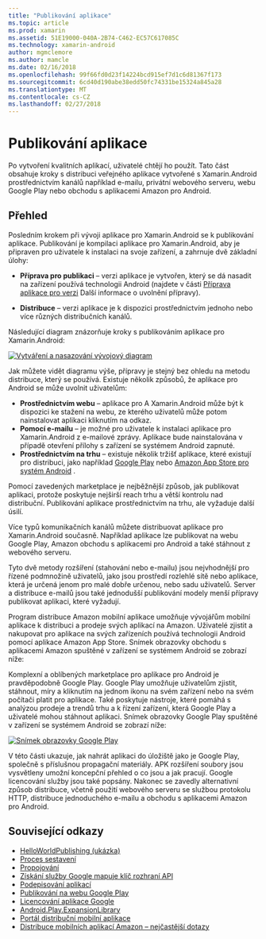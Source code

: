 ```yaml
---
title: "Publikování aplikace"
ms.topic: article
ms.prod: xamarin
ms.assetid: 51E19000-040A-2B74-C462-EC57C617085C
ms.technology: xamarin-android
author: mgmclemore
ms.author: mamcle
ms.date: 02/16/2018
ms.openlocfilehash: 99f66fd0d23f14224bcd915ef7d1c6d81367f173
ms.sourcegitcommit: 6cd40d190abe38edd50fc74331be15324a845a28
ms.translationtype: MT
ms.contentlocale: cs-CZ
ms.lasthandoff: 02/27/2018
---
```

# <a name="publishing-an-application"></a>Publikování aplikace

Po vytvoření kvalitních aplikací, uživatelé chtějí ho použít. Tato část obsahuje kroky s distribuci veřejného aplikace vytvořené s Xamarin.Android prostřednictvím kanálů například e-mailu, privátní webového serveru, webu Google Play nebo obchodu s aplikacemi Amazon pro Android.

<a name="Overview" />

## <a name="overview"></a>Přehled

Posledním krokem při vývoji aplikace pro Xamarin.Android se k publikování aplikace. Publikování je kompilaci aplikace pro Xamarin.Android, aby je připraven pro uživatele k instalaci na svoje zařízení, a zahrnuje dvě základní úlohy:

-   **Příprava pro publikaci** &ndash; verzi aplikace je vytvořen, který se dá nasadit na zařízení používá technologii Android (najdete v části [Příprava aplikace pro verzi](~/android/deploy-test/release-prep/index.md) Další informace o uvolnění přípravy).

-   **Distribuce** &ndash; verzi aplikace je k dispozici prostřednictvím jednoho nebo více různých distribučních kanálů.

Následující diagram znázorňuje kroky s publikováním aplikace pro Xamarin.Android:

[ ![Vytváření a nasazování vývojový diagram](images/build-and-deploy-steps.png)](images/build-and-deploy-steps.png)

Jak můžete vidět diagramu výše, přípravy je stejný bez ohledu na metodu distribuce, který se používá. Existuje několik způsobů, že aplikace pro Android se může uvolnit uživatelům:

-   **Prostřednictvím webu** &ndash; aplikace pro A Xamarin.Android může být k dispozici ke stažení na webu, ze kterého uživatelů může potom nainstalovat aplikaci kliknutím na odkaz.
-   **Pomocí e-mailu** &ndash; je možné pro uživatele k instalaci aplikace pro Xamarin.Android z e-mailové zprávy. Aplikace bude nainstalována v případě otevření přílohy s zařízení se systémem Android zapnuté.
-   **Prostřednictvím na trhu** &ndash; existuje několik tržišť aplikace, které existují pro distribuci, jako například [Google Play](http://play.google.com/) nebo [Amazon App Store pro systém Android](http://www.amazon.com/mobile-apps/b?ie=UTF8&node=2350149011) .


Pomocí zavedených marketplace je nejběžnější způsob, jak publikovat aplikaci, protože poskytuje nejširší reach trhu a větší kontrolu nad distribuční. Publikování aplikace prostřednictvím na trhu, ale vyžaduje další úsilí.

Více typů komunikačních kanálů můžete distribuovat aplikace pro Xamarin.Android současně. Například aplikace lze publikovat na webu Google Play, Amazon obchodu s aplikacemi pro Android a také stáhnout z webového serveru.

Tyto dvě metody rozšíření (stahování nebo e-mailu) jsou nejvhodnější pro řízené podmnožině uživatelů, jako jsou prostředí rozlehlé sítě nebo aplikace, která je určená jenom pro malé dobře určenou, nebo sadu uživatelů.
Server a distribuce e-mailů jsou také jednodušší publikování modely menší přípravy publikovat aplikaci, které vyžadují.

Program distribuce Amazon mobilní aplikace umožňuje vývojářům mobilní aplikace k distribuci a prodeje svých aplikací na Amazon. Uživatelé zjistit a nakupovat pro aplikace na svých zařízeních používá technologii Android pomocí aplikace Amazon App Store. Snímek obrazovky obchodu s aplikacemi Amazon spuštěné v zařízení se systémem Android se zobrazí níže:

Komplexní a oblíbených marketplace pro aplikace pro Android je pravděpodobně Google Play. Google Play umožňuje uživatelům zjistit, stáhnout, míry a kliknutím na jednom ikonu na svém zařízení nebo na svém počítači platit pro aplikace. Také poskytuje nástroje, které pomáhá s analýzou prodeje a trendů trhu a k řízení zařízení, která Google Play a uživatelé mohou stáhnout aplikaci. Snímek obrazovky Google Play spuštěné v zařízení se systémem Android se zobrazí níže:

[ ![Snímek obrazovky Google Play](images/google-play-app.png)](images/google-play-app.png)

V této části ukazuje, jak nahrát aplikaci do úložiště jako je Google Play, společně s příslušnou propagační materiály. APK rozšíření soubory jsou vysvětleny umožní koncepční přehled o co jsou a jak pracují. Google licencování služby jsou také popsány. Nakonec se zavedly alternativní způsob distribuce, včetně použití webového serveru se službou protokolu HTTP, distribuce jednoduchého e-mailu a obchodu s aplikacemi Amazon pro Android.


## <a name="related-links"></a>Související odkazy

- [HelloWorldPublishing (ukázka)](https://developer.xamarin.com/samples/monodroid/HelloWorldPublishing/)
- [Proces sestavení](~/android/deploy-test/building-apps/build-process.md)
- [Propojování](~/android/deploy-test/linker.md)
- [Získání služby Google mapuje klíč rozhraní API](~/android/platform/maps-and-location/maps/obtaining-a-google-maps-api-key.md)
- [Podepisování aplikací](https://source.android.com/security/apksigning/)
- [Publikování na webu Google Play](http://developer.android.com/distribute/googleplay/publish/index.html)
- [Licencování aplikace Google](http://developer.android.com/guide/google/play/licensing/index.html)
- [Android.Play.ExpansionLibrary](https://github.com/mattleibow/Android.Play.ExpansionLibrary)
- [Portál distribuční mobilní aplikace](https://developer.amazon.com/welcome.html)
- [Distribuce mobilních aplikací Amazon – nejčastější dotazy](https://developer.amazon.com/help/faq.html)
